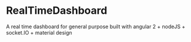 # RealTimeDashboard
A real time dashboard for general purpose built with angular 2 + nodeJS + socket.IO + material design 
